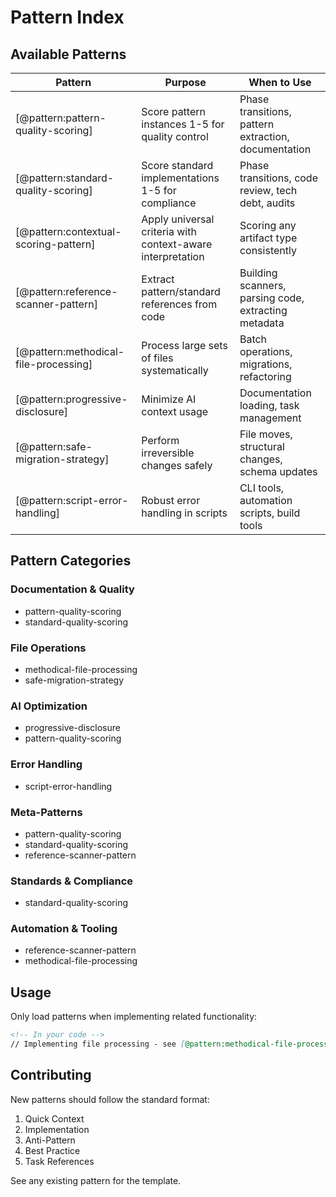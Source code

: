 # Pattern Index

## Available Patterns

| Pattern | Purpose | When to Use |
|---------|---------|-------------|
| [@pattern:pattern-quality-scoring] | Score pattern instances 1-5 for quality control | Phase transitions, pattern extraction, documentation |
| [@pattern:standard-quality-scoring] | Score standard implementations 1-5 for compliance | Phase transitions, code review, tech debt, audits |
| [@pattern:contextual-scoring-pattern] | Apply universal criteria with context-aware interpretation | Scoring any artifact type consistently |
| [@pattern:reference-scanner-pattern] | Extract pattern/standard references from code | Building scanners, parsing code, extracting metadata |
| [@pattern:methodical-file-processing] | Process large sets of files systematically | Batch operations, migrations, refactoring |
| [@pattern:progressive-disclosure] | Minimize AI context usage | Documentation loading, task management |
| [@pattern:safe-migration-strategy] | Perform irreversible changes safely | File moves, structural changes, schema updates |
| [@pattern:script-error-handling] | Robust error handling in scripts | CLI tools, automation scripts, build tools |

## Pattern Categories

### Documentation & Quality

- pattern-quality-scoring
- standard-quality-scoring

### File Operations

- methodical-file-processing
- safe-migration-strategy

### AI Optimization

- progressive-disclosure
- pattern-quality-scoring

### Error Handling

- script-error-handling

### Meta-Patterns

- pattern-quality-scoring
- standard-quality-scoring
- reference-scanner-pattern

### Standards & Compliance

- standard-quality-scoring

### Automation & Tooling

- reference-scanner-pattern
- methodical-file-processing

## Usage

Only load patterns when implementing related functionality:

```markdown
<!-- In your code -->
// Implementing file processing - see [@pattern:methodical-file-processing]
```

## Contributing

New patterns should follow the standard format:

1. Quick Context
2. Implementation
3. Anti-Pattern
4. Best Practice
5. Task References

See any existing pattern for the template.
